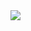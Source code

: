 <img src="https://github-readme-stats.vercel.app/api?username=irunwazed&show_icons=true&hide_border=true&hide=issues&title_color=5391FE&icon_color=000000&text_color=52057b" />